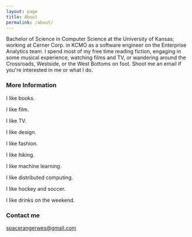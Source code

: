 ```yaml
---
layout: page
title: About
permalink: /about/
---
```


Bachelor of Science in Computer Science at the University of Kansas; working at Cerner Corp. in KCMO as a software engineer on the Enterprise Analytics team. I spend most of my free time reading fiction, engaging in some musical experience, watching films and TV, or wandering around the Crossroads, Westside, or the West Bottoms on foot. Shoot me an email if you're interested in me or what I do.

### More Information

I like books.

I like film.

I like TV.

I like design.

I like fashion.

I like hiking.

I like machine learning.

I like distributed computing.

I like hockey and soccer.

I like drinks on the weekend.


### Contact me

[spacerangerwes@gmail.com](mailto:email@domain.com)
